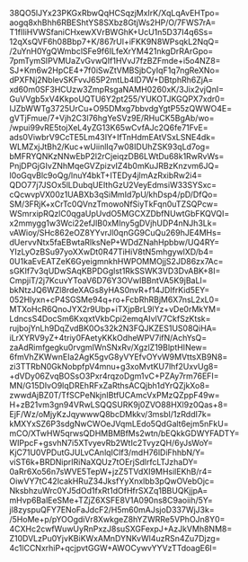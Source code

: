 38QO5lJYx23PKGxRbwQqHCSqzjMxIrK/XqLqAvEHTpo=
aogq8xhBhh6RBEShtYS8SXbz8GtjWs2HP/O/7FWS7rA=
T1fIIiHVWSfaniCHxewXVrBWGhK+UcU1n5D37I4q6Ss=
12qXsQVF6h08Bbp7+K/867rUl+iFKK9N8WPsqkL2NqQ=
/2uYnH0YgQWmbclSFe9f6ILfeXrYM421nkgDrRArGpo=
7pmTymSIPVMUaZvGvwQIf1HVvJ7fzBZFmde+i5o4NZ8=
SJ+Km6w2HpCE4+7f0iSwZtVMBSjbCyIqF1q7ngReXNo=
dPXFNj2NblevSKFvvJ65P2mtLb4lD7W+DBtphRh6ZjA=
xd60m0SF3HCUzw3ZmpRsgaNAMH0260xK/3Jix2vjQnI=
GuVVgb5xV4KkpoUQTU6Y2pt255/YUKOTJKGQPX7xdr0=
IJZbWWTg3725UrCu+O95DMxg7bbvdgYgtP55zQWWO4E=
gVTjFmue/7+Vjh2C3l76hgYeSVz9E/RHuCK5BgAb/wo=
/wpui99vRE5tojXeL4yZG13K65wCvfAJc2Q6fe71FvE=
ads0ViwbrV9CcTE5Lm43IY+IfTnHdmEAtVSxLSNE4dk=
WLMZxjJtBh2/Kuc+wUiinlIq7w08IDUhZSK93qLd7og=
bMFRYQNKzNNwEbP2l2rCjeiqzDB6LWtDu68k1RwRvWs=
PnjDPGjGIvZNhMqeGVZpizvIZ4b0mKuJRBzKnzvm6JQ=
l0oGqvBlc9oQg/lnuY4bkT+ITEDy4jlmAzRxibRw2i4=
QDO77j7JSOx5lLDubqUEIthGzU2VeyEdmsiW33SYSxc=
cQcwvpVX00z1UABXb3qSiMmId7pU/khDsp4/pD/DfQo=
SM/3FRjK+xCrTc0QVnzTmowoNfSiyTkFqn0uTZSQPcw=
WSmrxipRQzlC0qgaUpUvdO5MGCXZDbfNUwtGbFKQVQI=
x2mmygg1w3Wci22efJlB0xMIny5gDVjhUDP4nNJh3Lk=
vAWioy/SHc862eOZ8YYvrJl0qnGG9CuQu269hJE4MHs=
dUervvNtx5faEBwtaRlksNeP+WDdZNahHpbbw/UQ4RY=
YIzLyOzBSu97yoXXwDt0R47TiHiV8tN5mhgywlXD/b4=
0U1kaEvEATZeK6GyeigmnkhHWPOMMOjjS2JD86zx7Ac=
sGKIf7v3qUDwSAqKBPDGglst1RkSSWK3VD3DvABK+8I=
CmpjiT/2j7KcuvYToaV6D76Y3OVwIBBntVA5K9jBaLI=
bkNtzJQ6WZl8rdeXAGs8yHAS0nvR+f14JDIfrKid5EY=
052HIyxn+cP4SGSMe94q+ro+FcbRhRBjM6X7nsL2xL0=
MTXoHcR6QnoJYX2r9Ubp+iTXjpBrL9lYz+vDe0rMkYM=
LdncsS4DocSm6KxqxtVkbCpi2emqAIvlV7CkfSzKtsk=
rujbojYnLh9DqZvdBK0Os32k2N3FQJKZES1US08QiHA=
iLrXYRV9yZ+4triy0FAetyKKkOdheWPV7ifN/AchYsQ=
zaAdRimfgegku0rvgmIWnSNxRv/XgzlZ19BlptHINew=
6fmVhZKWwnEIa2AgK5gvG8yVYEfvOYvW9MVttsXB9N8=
zi3TTRbN0GkNobpfpV4mnu+g3xoMvtKU7lhf2UxvUg8=
+dVDy06ZvqBOSsO3Pxr4rqzoDgm1vC+PZAy7rm76EFI=
MN/G15DIvO9lqDREhRFxZaRthsACQjbh1dYrQZjkXo8=
zwwdAjBZ0T/TfSCPeNkjnIBtfUCAmcVxPMzQZppF49w=
H+zB21vm3gn94VRwLSQQSURK9j0ZVO88HXl9z0Qas+8=
EjF/Wz/oMjyKzJqywwwQ8bcDMkkv/3msbI/1zRddI7k=
kMXYxSZ6P3sdgNwCWOeJVqmLEdo5QdGalt6ejm5nFkU=
mCO/XTwHW5qrwsQDHMBMBfMs2wtn/bEQkkGDWYFADTY=
WIPpcF+gsvhN7i5XTvyevRb2WtIc2TvyzQH/6yJsWoY=
KjC71U0VPDutGJULvCAnlqIClf3/mdH76lDiFhhbN/Y=
viST6k+BRDNiprIRiNaXQUz7tOErjSdlrfcLTJzhaDY=
0aRr6Xo56n7sWVE5TepW+jzZ5TVdXI9MHsilEKhB/r4=
OiwVY7tC42IcakHRuZ34JksfYyXnxlbb3pQwOVebOjc=
NksbhzuWrc0YJ5dOd1fxRt1dOfHfrSXZq1BBUQKjjpA=
mHvp6BalEeSMe+TZjZ6XSFE8V1A090ns8C9aoiih/5Y=
jl8zyspuQFY7ENoFaJdcF2/H5m60mAJsjoD337WjJ3k=
/5HoMe+p/pYOOgdiVr8XwkgeZ8hYZWRRe5VPhOJn8Y0=
4CXHc2cwfWuwUyRnPxzJ8suSXGFexpJ+AzJkVMh8NM8=
Z10DVLzPu0YjvKBiKWxAMnDYNKvWl4uzRSn4Zu7Djzg=
4c1lCCNxrhiP+qcjpvtGGW+AWOCywvYYVzTTdoagE6I=
